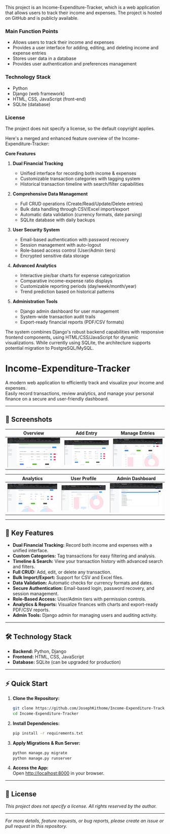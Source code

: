 This project is an Income-Expenditure-Tracker, which is a web application that allows users to track their income and expenses. The project is hosted on GitHub and is publicly available.

### Main Function Points
- Allows users to track their income and expenses
- Provides a user interface for adding, editing, and deleting income and expense entries
- Stores user data in a database
- Provides user authentication and preferences management

### Technology Stack
- Python
- Django (web framework)
- HTML, CSS, JavaScript (front-end)
- SQLite (database)

### License
The project does not specify a license, so the default copyright applies.


Here's a merged and enhanced feature overview of the Income-Expenditure-Tracker:

**Core Features**  
1. **Dual Financial Tracking**  
   - Unified interface for recording both income & expenses  
   - Customizable transaction categories with tagging system  
   - Historical transaction timeline with search/filter capabilities  

2. **Comprehensive Data Management**  
   - Full CRUD operations (Create/Read/Update/Delete entries)  
   - Bulk data handling through CSV/Excel import/export  
   - Automatic data validation (currency formats, date parsing)  
   - SQLite database with daily backups  

3. **User Security System**  
   - Email-based authentication with password recovery  
   - Session management with auto-logout  
   - Role-based access control (User/Admin tiers)  
   - Encrypted sensitive data storage  

4. **Advanced Analytics**  
   - Interactive pie/bar charts for expense categorization  
   - Comparative income-expense ratio displays  
   - Customizable reporting periods (day/week/month/year)  
   - Trend prediction based on historical patterns  

5. **Administration Tools**  
   - Django admin dashboard for user management  
   - System-wide transaction audit trails  
   - Export-ready financial reports (PDF/CSV formats)  

The system combines Django's robust backend capabilities with responsive frontend components, using HTML/CSS/JavaScript for dynamic visualizations. While currently using SQLite, the architecture supports potential migration to PostgreSQL/MySQL.


# Income-Expenditure-Tracker

A modern web application to efficiently track and visualize your income and expenses.  
Easily record transactions, review analytics, and manage your personal finance on a secure and user-friendly dashboard.

---

## 📸 Screenshots

| Overview                                   | Add Entry                                   | Manage Entries                                |
|---------------------------------------------|---------------------------------------------|-----------------------------------------------|
| ![Overview](zAppscreenshots/Screenshot_2021-03-31_09_09_25.png) | ![Add Entry](zAppscreenshots/Screenshot_2021-03-31_09_09_35.png) | ![Manage Entries](zAppscreenshots/Screenshot_2021-03-31_09_09_44.png) |

| Analytics                                   | User Profile                                | Admin Dashboard                               |
|---------------------------------------------|---------------------------------------------|-----------------------------------------------|
| ![Analytics](zAppscreenshots/Screenshot_2021-03-31_09_09_56.png) | ![User Profile](zAppscreenshots/Screenshot_2021-03-31_09_10_01.png) | ![Admin Dashboard](zAppscreenshots/Screenshot_2021-03-31_09_10_09.png) |

---

## 🚀 Key Features

- **Dual Financial Tracking:** Record both income and expenses with a unified interface.
- **Custom Categories:** Tag transactions for easy filtering and analysis.
- **Timeline & Search:** View your transaction history with advanced search and filters.
- **Full CRUD:** Add, edit, or delete any transaction.
- **Bulk Import/Export:** Support for CSV and Excel files.
- **Data Validation:** Automatic checks for currency formats and dates.
- **Secure Authentication:** Email-based login, password recovery, and session management.
- **Role-Based Access:** User/Admin tiers with permission controls.
- **Analytics & Reports:** Visualize finances with charts and export-ready PDF/CSV reports.
- **Admin Tools:** Django admin for managing users and auditing activity.

---

## 🛠️ Technology Stack

- **Backend:** Python, Django
- **Frontend:** HTML, CSS, JavaScript
- **Database:** SQLite (can be upgraded for production)

---

## ⚡ Quick Start

1. **Clone the Repository:**
   ```bash
   git clone https://github.com/JosephKithome/Income-Expenditure-Tracker.git
   cd Income-Expenditure-Tracker
   ```

2. **Install Dependencies:**
   ```bash
   pip install -r requirements.txt
   ```

3. **Apply Migrations & Run Server:**
   ```bash
   python manage.py migrate
   python manage.py runserver
   ```

4. **Access the App:**  
   Open [http://localhost:8000](http://localhost:8000) in your browser.

---

## 📄 License

_This project does not specify a license. All rights reserved by the author._

---

*For more details, feature requests, or bug reports, please create an issue or pull request in this repository.*
